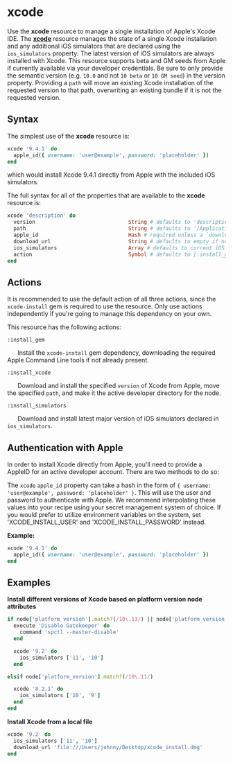 # xcode

Use the **xcode** resource to manage a single installation of Apple's Xcode IDE.
The [**xcode**](https://github.com/Microsoft/macos-cookbook/blob/master/resources/xcode.rb) resource manages the state of a single Xcode installation
and any additional iOS simulators that are declared using the `ios_simulators`
property. The latest version of iOS simulators are always installed with Xcode.
This resource supports beta and GM seeds from Apple if currently available via
your developer credentials. Be sure to only provide the semantic version (e.g.
`10.0` and not `10 beta` or `10 GM seed`) in the version property. Providing a
`path` will move an existing Xcode installation of the requested version to that
path, overwriting an existing bundle if it is not the requested version.

## Syntax

The simplest use of the **xcode** resource is:

```ruby
xcode '9.4.1' do
  apple_id({ username: 'user@example', password: 'placeholder' })
end
```

which would install Xcode 9.4.1 directly from Apple with the included iOS simulators.

The full syntax for all of the properties that are available to the **xcode**
resource is:

```ruby
xcode 'description' do
  version                              String # defaults to 'description' if not specified
  path                                 String # defaults to '/Applications/Xcode.app' if not specified
  apple_id                             Hash # required unless a `download_url` is provided
  download_url                         String # defaults to empty if not specified
  ios_simulators                       Array # defaults to current iOS simulators if not specified
  action                               Symbol # defaults to [:install_gem, :install_xcode, :install_simulators] if not specified
end
```

## Actions

It is recommended to use the default action of all three actions, since the
`xcode-install` gem is required to use the resource. Only use actions independently
if you're going to manage this dependency on your own.

This resource has the following actions:

`:install_gem`

&nbsp;&nbsp;&nbsp;&nbsp;&nbsp;&nbsp;Install the `xcode-install` gem dependency,
downloading the required Apple Command Line tools if not already present.

`:install_xcode`

&nbsp;&nbsp;&nbsp;&nbsp;&nbsp;&nbsp;Download and install the specified `version`
of Xcode from Apple, move the specified `path`, and make it the active developer
directory for the node.

`:install_simulators`

&nbsp;&nbsp;&nbsp;&nbsp;&nbsp;&nbsp;Download and install latest major version
of iOS simulators declared in `ios_simulators`.

## Authentication with Apple

In order to install Xcode directly from Apple, you'll need to provide a AppleID for an active developer account. There are two methods to do so:

The `xcode` `apple_id` property can take a hash in the form of `{ username: 'user@example', password: 'placeholder' }`. This will use the user and password to authenticate with Apple. We recommend interpolating these values into your recipe using your secret management system of choice. If you would prefer to utilize environment variables on the system, set 'XCODE_INSTALL_USER' and 'XCODE_INSTALL_PASSWORD' instead.

**Example:**

```ruby
xcode '9.4.1' do
  apple_id({ username: 'user@example', password: 'placeholder' })
end
```

## Examples

**Install different versions of Xcode based on platform version node attributes**

```ruby
if node['platform_version'].match?(/10\.13/) || node['platform_version'].match?(/10\.12/)
  execute 'Disable Gatekeeper' do
    command 'spctl --master-disable'
  end

  xcode '9.2' do
    ios_simulators ['11', '10']
  end

elsif node['platform_version'].match?(/10\.11/)

  xcode '8.2.1' do
    ios_simulators ['10', '9']
  end
end
```

**Install Xcode from a local file**

```ruby
xcode '9.2' do
  ios_simulators ['11', '10']
  download_url 'file:///Users/johnny/Desktop/xcode_install.dmg'
end
```
